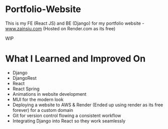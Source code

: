 # Portfolio-Website
This is my FE (React JS) and BE (Django) for my portfolio website - www.zainsiu.com (Hosted on Render.com as its free) 

WIP

# What I Learned and Improved On
- Django
- DjangoRest
- React
- React Spring
- Animations in website development
- MUI for the modern look
- Deploying a website to AWS & Render (Ended up using render as its free forever) for a custom domain
- Git for version control flowing a consistent workflow
- Integrating Django into React so they work seamlessly
